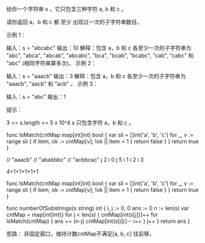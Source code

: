 给你一个字符串 s ，它只包含三种字符 a, b 和 c 。

请你返回 a，b 和 c 都 至少 出现过一次的子字符串数目。



示例 1：

输入：s = "abcabc"
输出：10
解释：包含 a，b 和 c 各至少一次的子字符串为 "abc", "abca", "abcab", "abcabc", "bca", "bcab", "bcabc", "cab", "cabc" 和 "abc" (相同字符串算多次)。
示例 2：

输入：s = "aaacb"
输出：3
解释：包含 a，b 和 c 各至少一次的子字符串为 "aaacb", "aacb" 和 "acb" 。
示例 3：

输入：s = "abc"
输出：1
 

提示：

3 <= s.length <= 5 x 10^4
s 只包含字符 a，b 和 c 。

func IsMatch(cntMap map[int]int) bool {
    var sli = []int{'a', 'b', 'c'}
    for _, v := range sli {
        if item, ok := cntMap[v]; !ok || item < 1 {
            return false
        }
    }
    return true
}

// "aaacb"
// "ababbbc"
// "acbbcac"
j  2
i  0
j  5
i  1
i  2
i  3

4+1+1+1+1+1

func IsMatch(cntMap map[int]int) bool {
    var sli = []int{'a', 'b', 'c'}
    for _, v := range sli {
        if item, ok := cntMap[v]; !ok || item < 1 {
            return false
        }
    }
    return true
}


func numberOfSubstrings(s string) int {
    i, j := 0, 0
    ans := 0
    n := len(s)
    var cntMap = map[int]int{}
    for j < len(s) {
        cntMap[int(s[j])]++
        for IsMatch(cntMap) {
            ans += (n-j)
            cntMap[int(s[i])]--
            i++
        }
        j++
    }
    return ans
}


思路： 非固定窗口，维持计数cntMap不满足[a, b, c] 往前移，